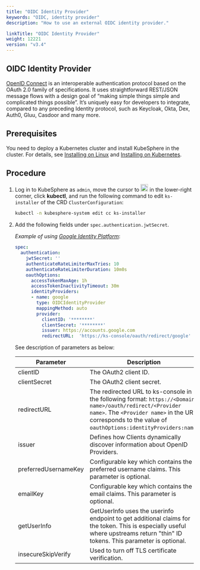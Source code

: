 ```yaml
---
title: "OIDC Identity Provider"
keywords: "OIDC, identity provider"
description: "How to use an external OIDC identity provider."

linkTitle: "OIDC Identity Provider"
weight: 12221
version: "v3.4"
---
```


## OIDC Identity Provider

[OpenID Connect](https://openid.net/connect/) is an interoperable authentication protocol based on the OAuth 2.0 family of specifications. It uses straightforward REST/JSON message flows with a design goal of “making simple things simple and complicated things possible”. It’s uniquely easy for developers to integrate, compared to any preceding Identity protocol, such as Keycloak, Okta, Dex, Auth0, Gluu, Casdoor and many more.

## Prerequisites

You need to deploy a Kubernetes cluster and install KubeSphere in the cluster. For details, see [Installing on Linux](/docs/v3.4/installing-on-linux/) and [Installing on Kubernetes](/docs/v3.4/installing-on-kubernetes/).

## Procedure

1. Log in to KubeSphere as `admin`, move the cursor to <img src="/images/docs/v3.x/access-control-and-account-management/external-authentication/set-up-external-authentication/toolbox.png" width="20px" height="20px" alt="icon"> in the lower-right corner, click **kubectl**, and run the following command to edit `ks-installer` of the CRD `ClusterConfiguration`:

   ```bash
   kubectl -n kubesphere-system edit cc ks-installer
   ```

2. Add the following fields under `spec.authentication.jwtSecret`. 

   *Example of using [Google Identity Platform](https://developers.google.com/identity/protocols/oauth2/openid-connect)*:

   ```yaml
   spec:
     authentication:
       jwtSecret: ''
       authenticateRateLimiterMaxTries: 10
       authenticateRateLimiterDuration: 10m0s
       oauthOptions:
         accessTokenMaxAge: 1h
         accessTokenInactivityTimeout: 30m
         identityProviders:
         - name: google
           type: OIDCIdentityProvider
           mappingMethod: auto
           provider:
             clientID: '********'
             clientSecret: '********'
             issuer: https://accounts.google.com
             redirectURL:  'https://ks-console/oauth/redirect/google'
   ```

   See description of parameters as below:

   | Parameter            | Description                                                  |
   | -------------------- | ------------------------------------------------------------ |
   | clientID             | The OAuth2 client ID.                                        |
   | clientSecret         | The OAuth2 client secret.                                    |
   | redirectURL          | The redirected URL to ks-console in the following format: `https://<Domain name>/oauth/redirect/<Provider name>`. The `<Provider name>` in the URL corresponds to the value of `oauthOptions:identityProviders:name`. |
   | issuer               | Defines how Clients dynamically discover information about OpenID Providers. |
   | preferredUsernameKey | Configurable key which contains the preferred username claims. This parameter is optional. |
   | emailKey             | Configurable key which contains the email claims. This parameter is optional. |
   | getUserInfo          | GetUserInfo uses the userinfo endpoint to get additional claims for the token. This is especially useful where upstreams return "thin" ID tokens. This parameter is optional. |
   | insecureSkipVerify   | Used to turn off TLS certificate verification.               |

